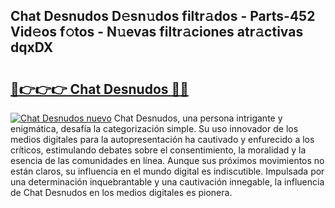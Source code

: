 ## Chat Desnudos D𝚎sn𝚞dos filtr𝚊dos - Parts-452 Vid𝚎os f𝚘tos - N𝚞evas filtr𝚊ciones atr𝚊ctivas dqxDX

# <h2><a href="http://mbbahs.tromn.icu/?c=Chat+Desnudos">🔗👉👉👉 Chat Desnudos 🔗🔗</a></h2>

[![Chat Desnudos nuevo](https://i.imgur.com/pEAQMta.gif)](http://mbbahs.tromn.icu/?c=Chat+Desnudos)
Chat Desnudos, una persona intrigante y enigmática, desafía la categorización simple. Su uso innovador de los medios digitales para la autopresentación ha cautivado y enfurecido a los críticos, estimulando debates sobre el consentimiento, la moralidad y la esencia de las comunidades en línea. Aunque sus próximos movimientos no están claros, su influencia en el mundo digital es indiscutible. Impulsada por una determinación inquebrantable y una cautivación innegable, la influencia de Chat Desnudos en los medios digitales es pionera.

